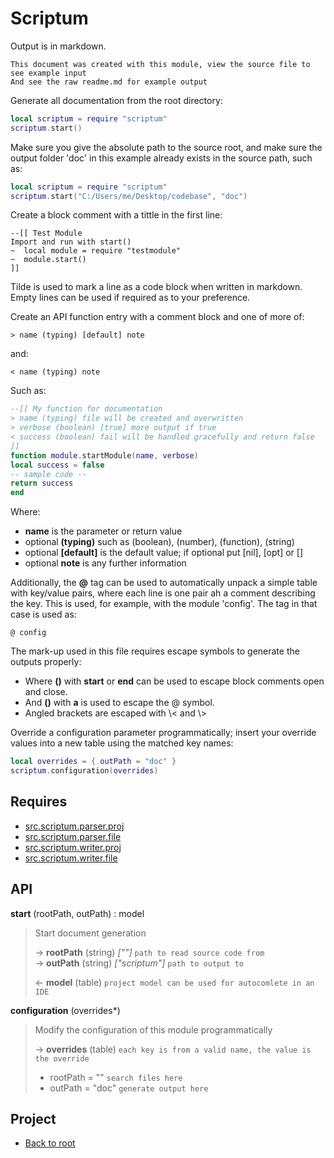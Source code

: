 # Scriptum

Output is in markdown.

    This document was created with this module, view the source file to see example input
    And see the raw readme.md for example output

Generate all documentation from the root directory:

```lua
local scriptum = require "scriptum"
scriptum.start()
```

Make sure you give the absolute path to the source root, and make
sure the output folder 'doc' in this example already exists in the source path, such as:

```lua
local scriptum = require "scriptum"
scriptum.start("C:/Users/me/Desktop/codebase", "doc")
```

Create a block comment with a tittle in the first line:

    --[[ Test Module
    Import and run with start()
    ~  local module = require "testmodule"
    ~  module.start()
    ]]

Tilde is used to mark a line as a code block when written in markdown.
Empty lines can be used if required as to your preference.

Create an API function entry with a comment block and one of more of:

    > name (typing) [default] note

and:

    < name (typing) note

Such as:

```lua
--[[ My function for documentation
> name (typing) file will be created and overwritten
> verbose (boolean) [true] more output if true
< success (boolean) fail will be handled gracefully and return false
]]
function module.startModule(name, verbose)
local success = false
-- sample code --
return success
end
```

Where:

- **name** is the parameter or return value
- optional **(typing)** such as (boolean), (number), (function), (string)
- optional **\[default\]** is the default value; if optional put \[nil\], \[opt\] or \[\]
- optional **note** is any further information

Additionally, the **@** tag can be used to automatically unpack a simple table with key/value
pairs, where each line is one pair ah a comment describing the key. This is used, for example, with
the module 'config'. The tag in that case is used as:

    @ config

The mark-up used in this file requires escape symbols to generate the outputs properly:
- Where **()** with **start** or **end** can be used to escape block comments open and close.
- And **()** with **a** is used to escape the @ symbol.
- Angled brackets are escaped with \\< and \\>

Override a configuration parameter programmatically; insert your override values into a
new table using the matched key names:

```lua
local overrides = { outPath = "doc" }
scriptum.configuration(overrides)
```


## Requires

+ [src.scriptum.parser.proj](src.scriptum.parser.proj.md)
+ [src.scriptum.parser.file](src.scriptum.parser.file.md)
+ [src.scriptum.writer.proj](src.scriptum.writer.proj.md)
+ [src.scriptum.writer.file](src.scriptum.writer.file.md)

## API

**start** (rootPath, outPath) : model  

> Start document generation  
>
> &rarr; **rootPath** (string) *[""]* `path to read source code from`  
> &rarr; **outPath** (string) *["scriptum"]* `path to output to`  
>
> &larr; **model** (table) `project model can be used for autocomlete in an IDE`  

**configuration** (overrides\*)  

> Modify the configuration of this module programmatically  
>
> &rarr; **overrides** (table) `each key is from a valid name, the value is the override`  
> - rootPath = "" `search files here`  
> - outPath = "doc" `generate output here`  
>  

## Project

+ [Back to root](README.md)
